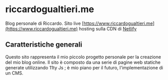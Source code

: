 # riccardogualtieri.me

Blog personale di Riccardo.  Sito live  [https://www.riccardogualtieri.me](https://www.riccardogualtieri.me) hosting sulla CDN di  [Netlify](http://www.netlify.com)


## Caratteristiche generali

Questo sito rappresenta il mio piccolo progetto personale per la creazione del mio blog online. Il sito è composto da una serie di pagine web statiche generate utilizzando 11ty Js ; è mio piano per il futuro, l'implementazione di un CMS.




